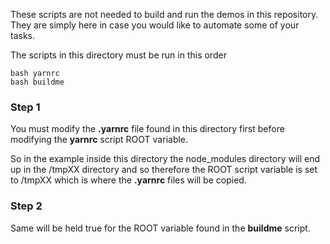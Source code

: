 
These scripts are not needed to build and run the demos
in this repository.  They are simply here in case you would
like to automate some of your tasks.

The scripts in this directory must be run in this order

```
bash yarnrc
bash buildme
```

### Step 1

You must modify the **.yarnrc** file found in this directory first
before modifying the **yarnrc** script ROOT variable.

So in the example inside this directory the node_modules
directory will end up in the /tmpXX directory and so
therefore the ROOT script variable is set to /tmpXX
which is where the **.yarnrc** files will be copied.

### Step 2

Same will be held true for the ROOT variable found in the
**buildme** script.
